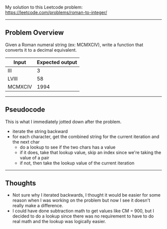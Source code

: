 My solution to this Leetcode problem: https://leetcode.com/problems/roman-to-integer/

---

## Problem Overview

Given a Roman numeral string (ex: MCMXCIV), write a function that converts it to a decimal equivalent.

|Input|Expected output|
|-|-|
|III|3|
|LVIII|58|
|MCMXCIV|1994|


---

## Pseudocode

This is what I immediately jotted down after the problem.


- iterate the string backward
- for each character, get the combined string for the current iteration and the next char
    - do a lookup to see if the two chars has a value
    - if it does, take that lookup value, skip an index since we're taking the value of a pair
    - if not, then take the lookup value of the current iteration

---

## Thoughts

- Not sure why I iterated backwards, I thought it would be easier for some reason when I was working on the problem but now I see it doesn't really make a difference.
- I could have done subtraction math to get values like CM = 900, but I decided to do a lookup since there was no requirement to have to do real math and the lookup was logically easier.